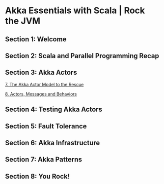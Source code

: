 # Akka Essentials with Scala | Rock the JVM

## Section 1: Welcome

## Section 2: Scala and Parallel Programming Recap

## Section 3: Akka Actors

[7. The Akka Actor Model to the Rescue](src/main/scala/part2actors/L7Akka.md)

[8. Actors, Messages and Behaviors](src/main/scala/part2actors/L8ActorsIntro.scala)

## Section 4: Testing Akka Actors

## Section 5: Fault Tolerance

## Section 6: Akka Infrastructure

## Section 7: Akka Patterns

## Section 8: You Rock!